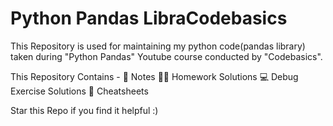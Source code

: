 # Python Pandas LibraCodebasics
This Repository is used for maintaining my python code(pandas library) taken during "Python Pandas" Youtube course conducted by "Codebasics".

This Repository Contains - 📖 Notes 🧑‍💻 Homework Solutions 💻 Debug Exercise Solutions 📄 Cheatsheets

Star this Repo if you find it helpful :)
